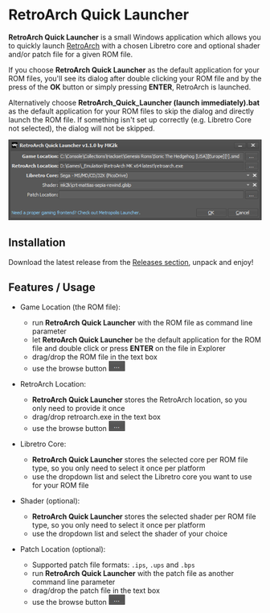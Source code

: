 # RetroArch Quick Launcher

**RetroArch Quick Launcher** is a small Windows application which allows you to quickly launch [RetroArch](https://retroarch.com/) with a chosen Libretro core and optional shader and/or patch file for a given ROM file.

If you choose **RetroArch Quick Launcher** as the default application for your ROM files, you'll see its dialog after double clicking your ROM file and by the press of the **OK** button or simply pressing **ENTER**, RetroArch is launched.

Alternatively choose **RetroArch_Quick_Launcher (launch immediately).bat** as the default application for your ROM files to skip the dialog and directly launch the ROM file. If something isn't set up correctly (e.g. Libretro Core not selected), the dialog will not be skipped.

![screenshot of RetroArch Quick Launcher's dialog](docs/screenshot.png "Title")

## Installation

Download the latest release from the [Releases section](https://github.com/theMK2k/retroarch-quick-launcher/releases), unpack and enjoy!

## Features / Usage

- Game Location (the ROM file):
  - run **RetroArch Quick Launcher** with the ROM file as command line parameter
  - let **RetroArch Quick Launcher** be the default application for the ROM file and double click or press **ENTER** on the file in Explorer
  - drag/drop the ROM file in the text box
  - use the browse button ![browse button](docs/browse-button.png "browse button")

- RetroArch Location:
  - **RetroArch Quick Launcher** stores the RetroArch location, so you only need to provide it once
  - drag/drop retroarch.exe in the text box
  - use the browse button ![browse button](docs/browse-button.png "browse button")

- Libretro Core:
  - **RetroArch Quick Launcher** stores the selected core per ROM file type, so you only need to select it once per platform
  - use the dropdown list and select the Libretro core you want to use for your ROM file

- Shader (optional):
  - **RetroArch Quick Launcher** stores the selected shader per ROM file type, so you only need to select it once per platform
  - use the dropdown list and select the shader of your choice

- Patch Location (optional):
  - Supported patch file formats: `.ips`, `.ups` and `.bps`
  - run **RetroArch Quick Launcher** with the patch file as another command line parameter
  - drag/drop the patch file in the text box
  - use the browse button ![browse button](docs/browse-button.png "browse button")
